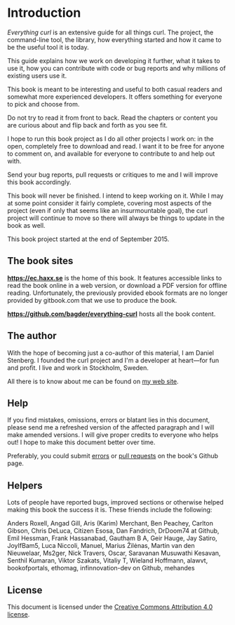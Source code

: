 # Introduction

*Everything curl* is an extensive guide for all things curl.
The project, the command-line tool, the library, how everything started
and how it came to be the useful tool it is today. 

This guide explains how we work on developing it further, what it takes to use it,
how you can contribute with code or bug reports and why millions of existing users use it.

This book is meant to be interesting and useful to both casual readers and
somewhat more experienced developers. It offers something for everyone to pick
and choose from. 

Do not try to read it from front to back. Read the chapters or content you are
curious about and flip back and forth as you see fit.

I hope to run this book project as I do all other projects I work on: in the
open, completely free to download and read. I want it to be free for anyone to comment on,
and available for everyone to contribute to and help out with. 

Send your bug reports, pull requests or critiques to me and I will improve this book
accordingly.

This book will never be finished. I intend to keep working on it. While I
may at some point consider it fairly complete, covering most aspects of the
project (even if only that seems like an insurmountable goal), the curl
project will continue to move so there will always be things to update in the
book as well.

This book project started at the end of September 2015.

## The book sites

**https://ec.haxx.se** is the home of this book. It features accessible
links to read the book online in a web version, or download a PDF
version for offline reading. Unfortunately, the previously provided
ebook formats are no longer provided by gitbook.com that we use to
produce the book.

**https://github.com/bagder/everything-curl** hosts all the book content.

## The author

With the hope of becoming just a co-author of this material, I am Daniel
Stenberg. I founded the curl project and I'm a developer at heart—for fun and
profit. I live and work in Stockholm, Sweden.

All there is to know about me can be found on [my web
site](https://daniel.haxx.se/).

## Help

If you find mistakes, omissions, errors or blatant lies in this document,
please send me a refreshed version of the affected paragraph and I will make
amended versions. I will give proper credits to everyone who helps out! I hope
to make this document better over time.

Preferably, you could submit
[errors](https://github.com/bagder/everything-curl/issues) or [pull
requests](https://github.com/bagder/everything-curl/pulls) on the book's
Github page.

## Helpers

Lots of people have reported bugs, improved sections or otherwise helped
making this book the success it is. These friends include the following:

Anders Roxell,
Angad Gill,
Aris (Karim) Merchant,
Ben Peachey,
Carlton Gibson,
Chris DeLuca,
Citizen Esosa,
Dan Fandrich,
DrDoom74 at Github,
Emil Hessman,
Frank Hassanabad,
Gautham B A,
Geir Hauge,
Jay Satiro,
JoyIfBam5,
Luca Niccoli,
Manuel,
Marius Žilėnas,
Martin van den Nieuwelaar,
Ms2ger,
Nick Travers,
Oscar,
Saravanan Musuwathi Kesavan,
Senthil Kumaran,
Viktor Szakats,
Vitaliy T,
Wieland Hoffmann,
alawvt,
bookofportals,
ethomag,
infinnovation-dev on Github,
mehandes

## License

This document is licensed under the [Creative Commons Attribution 4.0
license](https://creativecommons.org/licenses/by/4.0/).
